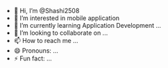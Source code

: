 - 👋 Hi, I’m @Shashi2508
- 👀 I’m interested in mobile application 
- 🌱 I’m currently learning Application Development ...
- 💞️ I’m looking to collaborate on ...
- 📫 How to reach me ...
- 😄 Pronouns: ...
- ⚡ Fun fact: ...

<!---
Shashi2508/Shashi2508 is a ✨ special ✨ repository because its `README.md` (this file) appears on your GitHub profile.
You can click the Preview link to take a look at your changes.
--->
